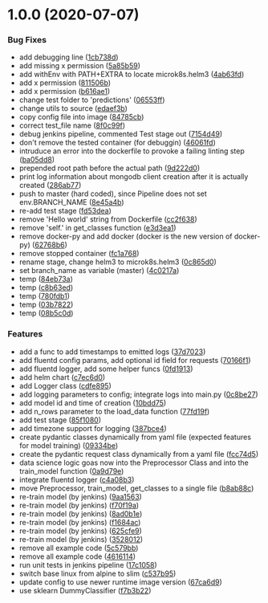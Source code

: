 # 1.0.0 (2020-07-07)


### Bug Fixes

* add debugging line ([1cb738d](https://github.com/FlorianBorn/machine-learning-microservice-template/commit/1cb738dac83ac33dacb875b60a5084b5f2f887f9))
* add missing x permission ([5a85b59](https://github.com/FlorianBorn/machine-learning-microservice-template/commit/5a85b597229a11afc172e22e30b81f70f407b21f))
* add withEnv with PATH+EXTRA to locate microk8s.helm3 ([4ab63fd](https://github.com/FlorianBorn/machine-learning-microservice-template/commit/4ab63fdade9ed2a1675c5297a53feaf224770fad))
* add x permission ([811506b](https://github.com/FlorianBorn/machine-learning-microservice-template/commit/811506b36ad6e49989636513cda28c979da3b043))
* add x permission ([b616ae1](https://github.com/FlorianBorn/machine-learning-microservice-template/commit/b616ae1ef35fb2a3d64195904d4331d761209807))
* change test folder to 'predictions' ([06553ff](https://github.com/FlorianBorn/machine-learning-microservice-template/commit/06553ff4f3d20f0f0d0f532f4ec5d6ea853925ef))
* change utils to source ([edaef3b](https://github.com/FlorianBorn/machine-learning-microservice-template/commit/edaef3b5ffa576f6cd85894d8844934419291ad2))
* copy config file into image ([84785cb](https://github.com/FlorianBorn/machine-learning-microservice-template/commit/84785cb8568ca49ae13b4920f422c490854be918))
* correct test_file name ([8f0c99f](https://github.com/FlorianBorn/machine-learning-microservice-template/commit/8f0c99fb90c0e467a923b86dd698ee7ea123436b))
* debug jenkins pipeline, commented Test stage out ([7154d49](https://github.com/FlorianBorn/machine-learning-microservice-template/commit/7154d49c4b2d05c326c738a81ca159e49660b56f))
* don't remove the tested container (for debuggin) ([46061fd](https://github.com/FlorianBorn/machine-learning-microservice-template/commit/46061fd95e5f989b0a056f23e902c257981f3896))
* intruduce an error into the dockerfile to provoke a failing linting step ([ba05dd8](https://github.com/FlorianBorn/machine-learning-microservice-template/commit/ba05dd81b723c29b8415ef3762d00a8cfa083493))
* prepended root path before the actual path ([9d222d0](https://github.com/FlorianBorn/machine-learning-microservice-template/commit/9d222d01c27d6f20984e4d8ecfc6a10b0422238c))
* print log information about mongodb client creation after it is actually created ([286ab77](https://github.com/FlorianBorn/machine-learning-microservice-template/commit/286ab773b5f38cca586825a626c7eabedd5dd6f7))
* push to master (hard coded), since Pipeline does not set env.BRANCH_NAME ([8e45a4b](https://github.com/FlorianBorn/machine-learning-microservice-template/commit/8e45a4b9c64273ec9b0f3ac282d474fe1193fdf7))
* re-add test stage ([fd53dea](https://github.com/FlorianBorn/machine-learning-microservice-template/commit/fd53dea397badfe622483aed5223f002fe36f557))
* remove 'Hello world' string from Dockerfile ([cc2f638](https://github.com/FlorianBorn/machine-learning-microservice-template/commit/cc2f638479089c4ccdc15fee94f1e1d51c755875))
* remove 'self.' in get_classes function ([e3d3ea1](https://github.com/FlorianBorn/machine-learning-microservice-template/commit/e3d3ea1720574a8e4b923c95bffc237cc876d212))
* remove docker-py and add docker (docker is the new version of docker-py) ([62768b6](https://github.com/FlorianBorn/machine-learning-microservice-template/commit/62768b66bfc942e8eef78a04805e75bf78615f2a))
* remove stopped container ([fc1a768](https://github.com/FlorianBorn/machine-learning-microservice-template/commit/fc1a768c29a0e614feaf4f428239b2c02478498f))
* rename stage, change helm3 to microk8s.helm3 ([0c865d0](https://github.com/FlorianBorn/machine-learning-microservice-template/commit/0c865d0d79ef769fb29c606c7ca6d30c78fbb45b))
* set branch_name as variable (master) ([4c0217a](https://github.com/FlorianBorn/machine-learning-microservice-template/commit/4c0217abda3457d38cb86b5c69459912adf31fe7))
* temp ([84eb73a](https://github.com/FlorianBorn/machine-learning-microservice-template/commit/84eb73a8f72070bbf6949dfdfdde222c411434e2))
* temp ([c8b63ed](https://github.com/FlorianBorn/machine-learning-microservice-template/commit/c8b63ed651bc8f63b3948e5c79b2dbd37bcddd65))
* temp ([780fdb1](https://github.com/FlorianBorn/machine-learning-microservice-template/commit/780fdb1139caf9f712a9f375a8d847dad59da301))
* temp ([03b7822](https://github.com/FlorianBorn/machine-learning-microservice-template/commit/03b7822bf95b8dfed104daee0e7ac15cbe99d784))
* temp ([08b5c0d](https://github.com/FlorianBorn/machine-learning-microservice-template/commit/08b5c0d8e8e4af7d8379b5b698abeb2f34cd3eaf))


### Features

* add a func to add timestamps to emitted logs ([37d7023](https://github.com/FlorianBorn/machine-learning-microservice-template/commit/37d702382241d3fa83f6636fd13c67b152cf987d))
* add fluentd config params, add optional id field for requests ([70166f1](https://github.com/FlorianBorn/machine-learning-microservice-template/commit/70166f1a1fafa0d06a02905417264feb58239ab0))
* add fluentd logger, add some helper funcs ([0fd1913](https://github.com/FlorianBorn/machine-learning-microservice-template/commit/0fd191399c16e5b004678544c39ec7bee7e5f4a7))
* add helm chart ([c7ec6d0](https://github.com/FlorianBorn/machine-learning-microservice-template/commit/c7ec6d0c1490663d718a3900a2b504a8e74c8e6f))
* add Logger class ([cdfe895](https://github.com/FlorianBorn/machine-learning-microservice-template/commit/cdfe895ced3e2fbf86a9d424d319afc5bfdc2aed))
* add logging parameters to config; integrate logs into main.py ([0c8be27](https://github.com/FlorianBorn/machine-learning-microservice-template/commit/0c8be2758fef68f8a6af34ae8dd0fea2d7f058ee))
* add model id and time of creation ([10bdd75](https://github.com/FlorianBorn/machine-learning-microservice-template/commit/10bdd750e5ad8bf43819ba65bc55f448035219c1))
* add n_rows parameter to the load_data function ([77fd19f](https://github.com/FlorianBorn/machine-learning-microservice-template/commit/77fd19f41891331e4d5d45db19e29d9add440e06))
* add test stage ([85f1080](https://github.com/FlorianBorn/machine-learning-microservice-template/commit/85f108080bddde8cbbebfce3287305649eb11224))
* add timezone support for logging ([387bce4](https://github.com/FlorianBorn/machine-learning-microservice-template/commit/387bce4e042d8db45eeedfce621113173f90c5af))
* create pydantic classes dynamically from yaml file (expected features for model training) ([09334be](https://github.com/FlorianBorn/machine-learning-microservice-template/commit/09334be39c3c225f8ef1bbe47562ed0757b3da79))
* create the pydantic request class dynamically from a yaml file ([fcc74d5](https://github.com/FlorianBorn/machine-learning-microservice-template/commit/fcc74d507c78d45f48b8d9fd5eec60be7bd18986))
* data science logic goas now into the Preprocessor Class and into the train_model function ([0a9d79e](https://github.com/FlorianBorn/machine-learning-microservice-template/commit/0a9d79e8b8ecd59485968b73b9058c6142b4949f))
* integrate fluentd logger ([c4a08b3](https://github.com/FlorianBorn/machine-learning-microservice-template/commit/c4a08b311806b1b9f005a9c8d43b99405bac6832))
* move Preprocessor, train_model, get_classes to a single file ([b8ab88c](https://github.com/FlorianBorn/machine-learning-microservice-template/commit/b8ab88c21676c57dd13a866d705b906713f68dc1))
* re-train model (by jenkins) ([9aa1563](https://github.com/FlorianBorn/machine-learning-microservice-template/commit/9aa1563bc730629835c81adafdd893bdc6c8aa73))
* re-train model (by jenkins) ([f70f19a](https://github.com/FlorianBorn/machine-learning-microservice-template/commit/f70f19a4b4699cb7b6976c2a169ca8add7545e62))
* re-train model (by jenkins) ([8ad0b1e](https://github.com/FlorianBorn/machine-learning-microservice-template/commit/8ad0b1e57cea65f04fe9c30205a72099b2cda141))
* re-train model (by jenkins) ([f1684ac](https://github.com/FlorianBorn/machine-learning-microservice-template/commit/f1684acad3b2487b3d669f0f6f319635578667c8))
* re-train model (by jenkins) ([625cfe9](https://github.com/FlorianBorn/machine-learning-microservice-template/commit/625cfe945bed2616912d8ef93b65b32c30341bb2))
* re-train model (by jenkins) ([3528012](https://github.com/FlorianBorn/machine-learning-microservice-template/commit/3528012ca1d7faf41aba391df5ae4cac5e7ac16e))
* remove all example code ([5c579bb](https://github.com/FlorianBorn/machine-learning-microservice-template/commit/5c579bbf0495ce51ff4c7f505bd5e16f1d610ba6))
* remove all example code ([4616114](https://github.com/FlorianBorn/machine-learning-microservice-template/commit/461611434fe221ea4ba3149e401daa24e8b84b75))
* run unit tests in jenkins pipeline ([17c1058](https://github.com/FlorianBorn/machine-learning-microservice-template/commit/17c105867a55c131be6b7f1183ca89d357b54a61))
* switch base linux from alpine to slim ([c537b95](https://github.com/FlorianBorn/machine-learning-microservice-template/commit/c537b9595a438a56f7e69df2d54339699dc68d0f))
* update config to use newer runtime image version ([67ca6d9](https://github.com/FlorianBorn/machine-learning-microservice-template/commit/67ca6d92cf6ccc50f2957495476cebbe7b9d2476))
* use sklearn DummyClassifier ([f7b3b22](https://github.com/FlorianBorn/machine-learning-microservice-template/commit/f7b3b22dcd32c25968e4d29cc8eb9296ccedf22d))
